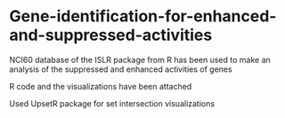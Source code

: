 # Gene-identification-for-enhanced-and-suppressed-activities

NCI60 database of the ISLR package from R has been used to make an analysis of the suppressed and enhanced activities of genes 

R code and the visualizations have been attached

Used UpsetR package for set intersection visualizations
